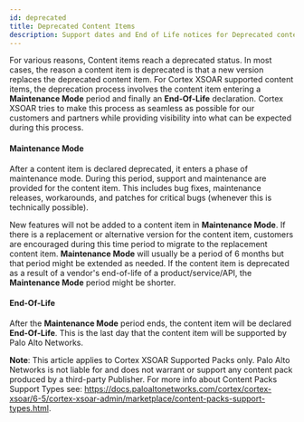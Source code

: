 ```yaml
---
id: deprecated
title: Deprecated Content Items
description: Support dates and End of Life notices for Deprecated content items (Integrations, Scripts, Playbooks). 
---
```

For various reasons, Content items reach a deprecated status. In most cases, the reason a content item is deprecated is that a new version replaces the deprecated content item. For Cortex XSOAR supported content items, the deprecation process involves the content item entering a **Maintenance Mode** period and finally an **End-Of-Life** declaration. Cortex XSOAR tries to make this process as seamless as possible for our customers and partners while providing visibility into what can be expected during this process.

#### Maintenance Mode
After a content item is declared deprecated, it enters a phase of maintenance mode. During this period, support and maintenance are provided for the content item. This includes bug fixes, maintenance releases, workarounds, and patches for critical bugs (whenever this is technically possible).

New features will not be added to a content item in **Maintenance Mode**. If there is a replacement or alternative version for the content item, customers are encouraged during this time period to migrate to the replacement content item. **Maintenance Mode** will usually be a period of 6 months but that period might be extended as needed. If the content item is deprecated as a result of a vendor's end-of-life of a product/service/API, the **Maintenance Mode** period might be shorter.

#### End-Of-Life
After the **Maintenance Mode** period ends, the content item will be declared **End-Of-Life**. This is the last day that the content item will be supported by Palo Alto Networks.

**Note**: This article applies to Cortex XSOAR Supported Packs only. Palo Alto Networks is not liable for and does not warrant or support any content pack produced by a third-party Publisher. For more info about Content Packs Support Types see: https://docs.paloaltonetworks.com/cortex/cortex-xsoar/6-5/cortex-xsoar-admin/marketplace/content-packs-support-types.html.

